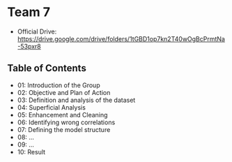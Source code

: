 # Team 7

- Official Drive: https://drive.google.com/drive/folders/1tGBD1op7kn2T40wOgBcPrmtNa-53pxr8

## Table of Contents

- 01: Introduction of the Group 
- 02: Objective and Plan of Action
- 03: Definition and analysis of the dataset 
- 04: Superficial Analysis
- 05: Enhancement and Cleaning
- 06: Identifying wrong correlations
- 07: Defining the model structure
- 08: ...
- 09: ...
- 10: Result